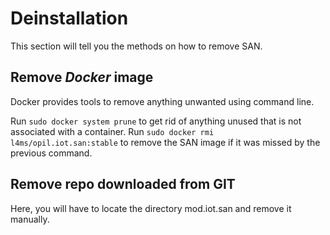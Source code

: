 # Deinstallation
This section will tell you the methods on how to remove SAN.

## Remove *Docker* image
Docker provides tools to remove anything unwanted using command line.

Run `sudo docker system prune` to get rid of anything unused that is not associated with a container.
Run `sudo docker rmi l4ms/opil.iot.san:stable` to remove the SAN image if it was missed by the previous command.

## Remove repo downloaded from GIT 
Here, you will have to locate the directory mod.iot.san and remove it manually.
